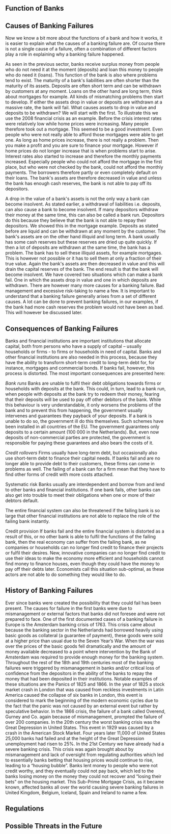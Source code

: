 Function of Banks
-----------------

Causes of Banking Failures
--------------------------
Now we know a bit more about the functions of a bank and how it works, it is easier to explain what the causes of a banking failure are. Of course there is not a single cause of a failure, often a combination of different factors play a role in explaining why a banking failure happened.

As seen in the previous sector, banks receive surplus money from people who do not need it at the moment (deposits) and loan this money to people who do need it (loans). This function of the bank is also where problems tend to exist. The maturity of a bank's liabilities are often shorter than the maturity of its assets. Deposits are often short term and can be withdrawn by customers at any moment. Loans on the other hand are long term, think about mortgages for example. All kinds of mismatching problems then start to develop. If either the assets drop in value or deposits are withdrawn at a massive rate, the bank will fail.
What causes assets to drop in value and deposits to be withdrawn? We will start with the first. To illustrate this we use the 2008 financial crisis as an example. Before the crisis interest rates were relatively low while home prices were increasing. Many people therefore took out a mortgage. This seemed to be a good investment. Even people who were not really able to afford those mortgages were able to get one. As long as home prices increase, there is not really a problem. Then you make a profit and you are sure to finance your mortgage. However if home prices do not longer increase that is when problems start to arise. Interest rates also started to increase and therefore the monthly payments increased. Especially people who could not afford the mortgage in the first place, but who were not checked by the bank, could not afford the monthly payments. The borrowers therefore partly or even completely default on their loans. The bank's assets are therefore decreased in value and unless the bank has enough cash reserves, the bank is not able to pay off its depositors.

A drop in the value of a bank's assets is not the only way a bank can become insolvent. As stated earlier, a withdrawal of liabilities i.e. deposits, can also cause a bank to become insolvent. If many depositors withdraw their money at the same time, this can also be called a bank run. Depositors do this because they believe that the bank is not able to repay their depositors. We showed this in the mortgage example. Deposits as stated before are liquid and can be withdrawn at any moment by the customer. The bank's assets are on the other hand illiquid and long term. A bank usually has some cash reserves but these reserves are dried up quite quickly. If then a lot of deposits are withdrawn at the same time, the bank has a problem. The bank has to sell these illiquid assets, for example mortgages. This is however not possible or it has to sell them at only a fraction of their true value. Again the bank's assets are then decreased in value and this will drain the capital reserves of the bank. The end result is that the bank will become insolvent.
We have covered two situations which can make a bank fail. One in which the assets drop in value and one in which deposits are withdrawn. There are however many more causes for a banking failure. Bad management and excessive risk-taking to name a few. It is important to understand that a banking failure generally arises from a set of different causes. A lot can be done to prevent banking failures, in our examples, if the bank had more cash reserves the problem would not have been as bad. This will however be discussed later.

Consequences of Banking Failures
---------------------------------
Banks and financial institutions are important institutions that allocate capital, both from persons who have a supply of capital – usually households or firms -  to firms or households in need of capital. Banks and other financial institutions are also needed in this process, because they have the ability to transform short-term credit to long-term debt for, for instance, mortgages and commercial bonds. 
If banks fail, however, this process is distorted. The most important consequences are presented here: 

*Bank runs*
Banks are unable to fulfil their debt obligations towards firms or households with deposits at the bank. This could, in turn, lead to a bank run, when people with deposits at the bank try to redeem their money, fearing that their deposits will be used to pay off other debitors of the bank. While this behaviour is very understandable, it only worsens the problems of the bank and to prevent this from happening, the government usually intervenes and guarantees they payback of your deposits. If a bank is unable to do so, the government ill do this themselves. Such schemes have been installed in all countries of the EU. The government guarantees only deposits to a certain amount (100 000 in the Netherlands). 
But, even now deposits of non-commercial parties are protected, the government is responsible for paying these guarantees and also bears the costs of it. 

*Credit rollovers*
Firms usually have long-term debt, but occasionally also use short-term debt to finance their capital needs. If banks fail and are no longer able to provide debt to their customers, these firms can come in problems as well. The failing of a bank can for a firm mean that they have to find other forms of credit with more costs attached. 

Systematic risk
Banks usually are interdependent and borrow from and lend to other banks and financial institutions. If one bank fails, other banks can also get into trouble to meet their obligations when one or more of their debtors default. 

The entire financial system can also be threatened if the failing bank is so large that other financial institutions are not able to replace the role of the failing bank instantly. 

Credit provision
If banks fail and the entire financial system is distorted as a result of this, or no other bank is able to fulfil the functions of the failing bank, then the real economy can suffer from the failing bank, as ne companies or households can no longer find credit to finance their projects or fulfil their desires. New, innovative companies can no longer find credit to use their ideas to make the economy more efficient and households cannot find money to finance houses, even though they could have the money to pay off their debts later. Economists call this situation sub-optimal, as these actors are not able to do something they would like to do. 



History of Banking Failures
-----------------------------
Ever since banks were created the possibility that they could fail has been present. The causes for failure 
in the first banks were due to mismanagement or external factors that banks did not foresee and were 
not prepared to face. One of the first documented cases of a banking failure in Europe is the Amsterdam 
banking crisis of 1763. This crisis came about because the banking sector in the Netherlands had borrowed 
heavily using basic goods as collateral (a guarantee of payment), these goods were sold at a higher price 
than usual due to the Seven Year’s War. When the war was over the prices of the basic goods fell 
dramatically and the amount of money available decreased to a point where intervention by the Bank of 
Amsterdam was required to provide enough money for the banking system. Throughout the rest of the 
18th and 19th centuries most of the banking failures were triggered by mismanagement in banks and/or 
critical loss of confidence from the depositors in the ability of the banks to repay the money that had been 
deposited in their institutions. Notable examples of these situations are the Panics of 1825 and 1866. In 
the year of 1825 a stock market crash in London that was caused from reckless investments in Latin 
America caused the collapse of six banks in London, this event is considered to mark the beginning of the 
modern economic cycles due to the fact that the panic was not caused by an external event but rather by 
speculative behavior. In the 1866 crisis, the failure of a bank called Overend, Gurney and Co. again because 
of mismanagement, prompted the failure of over 200 companies. In the 20th century the worst banking 
crisis was the Great Depression in United States. This event in 1929 was caused by a crash in the American 
Stock Market. Four years later 11,000 of United States 25,000 banks had failed and at the height of the 
Great Depression unemployment had risen to 25%. In the 21st Century we have already had a severe 
banking crisis. This crisis was again brought about by mismanagement and lack of oversight from 
regulating authorities which led to essentially banks betting that housing prices would continue to rise, 
leading to a “housing bubble”. Banks lent money to people who were not credit worthy, and they 
eventually could not pay back, which led to the banks losing money on the money they could not recover 
and “losing their bets” on the housing market. This Sub-Prime Mortgage Crisis, as it became known, 
affected banks all over the world causing severe banking failures in United Kingdom, Belgium, Iceland, 
Spain and Ireland to name a few.

Regulations
------------

Possible Threats in the Future
--------------------------------
